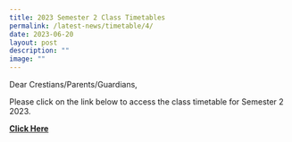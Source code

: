 ```yaml
---
title: 2023 Semester 2 Class Timetables
permalink: /latest-news/timetable/4/
date: 2023-06-20
layout: post
description: ""
image: ""
---
```

Dear Crestians/Parents/Guardians,

Please click on the link below to access the class timetable for Semester 2 2023.<br>

**[Click Here](https://drive.google.com/file/d/14sovEWFUaULubYrTIota7-zyVm9ZpYlX/view?usp=share_link)**